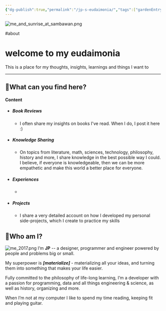 ```yaml
---
{"dg-publish":true,"permalink":"/jp-s-eudaimonia/","tags":["gardenEntry"]}
---
```


![me_and_sunrise_at_sambawan.png](/img/user/Resources/me_and_sunrise_at_sambawan.png)

#about 
# welcome to my eudaimonia

This is a place for my thoughts, insights, learnings and things I want to 

---
## 🤔What can you find here?

#### Content

 - ##### Book Reviews
	 - I often share my insights on books I've read. When I do, I post it here :)
 - ##### Knowledge Sharing
	 - On topics from literature, math, sciences, technology, philosophy, history and more, I share knowledge in the best possible way I could. I believe, if everyone is knowledgeable, then we can be more empathetic and make this world a better place for everyone.
 - ##### Experiences
	 - 
 - ##### Projects
	 - I share a very detailed account on how I developed my personal side-projects, which I create to practice my skills


## 🤵Who am I?

![me_2017.png](/img/user/Resources/me_2017.png)
I’m **JP** -- a designer, programmer and engineer powered by people and problems big or small.  

My superpower is _**[materialize]**_ - materializing all your ideas, and turning them into something that makes your life easier.  
  
Fully committed to the philosophy of life-long learning, I’m a developer with a passion for programming, data and all things engineering & science, as well as history, organizing and more.  
  
When I’m not at my computer I like to spend my time reading, keeping fit and playing guitar.
